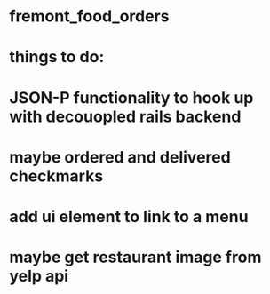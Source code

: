 # fremont_food_orders

# things to do:

# JSON-P functionality to hook up with decouopled rails backend
# maybe ordered and delivered checkmarks
# add ui element to link to a menu
# maybe get restaurant image from yelp api
